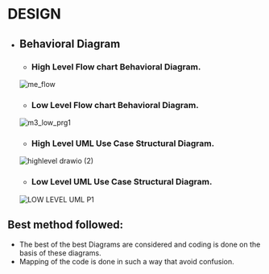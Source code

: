 # DESIGN
* ##  Behavioral Diagram
    * ###  High Level Flow chart Behavioral Diagram.
    ![me_flow](https://user-images.githubusercontent.com/98802184/157694409-7a0224ec-b065-4eb3-8cc2-7730a56f7c51.PNG)
    * ### Low Level Flow chart Behavioral Diagram.
    ![m3_low_prg1](https://user-images.githubusercontent.com/98802184/157797444-d1d025fc-8b99-4d7a-a6bd-c20459fe4240.PNG)
    * ### High Level UML Use Case Structural Diagram.
     ![highlevel drawio (2)](https://user-images.githubusercontent.com/98813747/157745594-8340bc6c-7bba-45c0-aacd-342299757348.png)
    * ### Low Level UML Use Case Structural Diagram.
     ![LOW LEVEL UML P1](https://user-images.githubusercontent.com/98813747/157831030-26505989-015b-4594-b63e-072a347072fb.png)

## Best method followed:
   * The best of the best Diagrams are considered and coding is done on the basis of these diagrams.
   * Mapping of the code is done in such a way that avoid confusion.
